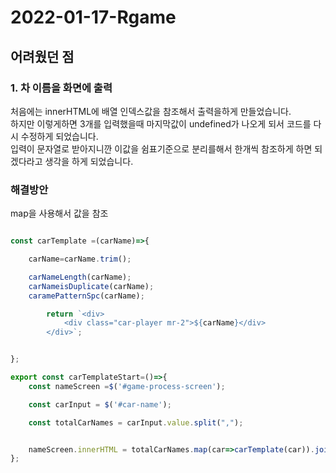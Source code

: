 # 2022-01-17-Rgame

## 어려웠던 점

### 1. 차 이름을 화면에 출력
처음에는 innerHTML에 배열 인덱스값을 참조해서 출력을하게 만들었습니다.<br>
하지만 이렇게하면 3개를 입력했을때 마지막값이 undefined가 나오게 되서 코드를 다시 수정하게 되었습니다.<br>
입력이 문자열로 받아지니깐 이값을 쉼표기준으로 분리를해서 한개씩 참조하게 하면 되겠다라고 생각을 하게 되었습니다.

### 해결방안
map을 사용해서 값을 참조

```javascript

const carTemplate =(carName)=>{

    carName=carName.trim();

    carNameLength(carName);
    carNameisDuplicate(carName);
    caramePatternSpc(carName);

        return `<div>
            <div class="car-player mr-2">${carName}</div>
        </div>`;


};

export const carTemplateStart=()=>{
    const nameScreen =$('#game-process-screen');

    const carInput = $('#car-name');

    const totalCarNames = carInput.value.split(",");


    nameScreen.innerHTML = totalCarNames.map(car=>carTemplate(car)).join("");
};

```
